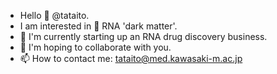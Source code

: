 - Hello 👋 @tataito.
- I am interested in 👀 RNA 'dark matter'.
- 🌱 I'm currently starting up an RNA drug discovery business.
- 💞️ I'm hoping to collaborate with you.
- 📫 How to contact me: tataito@med.kawasaki-m.ac.jp

<!---
tataito/tataito is a ✨ special ✨ repository because its `README.md` (this file) appears on your GitHub profile.
You can click the Preview link to take a look at your changes.
--->

